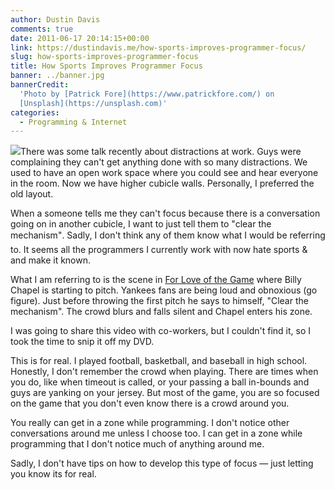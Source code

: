 ```yaml
---
author: Dustin Davis
comments: true
date: 2011-06-17 20:14:15+00:00
link: https://dustindavis.me/how-sports-improves-programmer-focus/
slug: how-sports-improves-programmer-focus
title: How Sports Improves Programmer Focus
banner: ../banner.jpg
bannerCredit:
  'Photo by [Patrick Fore](https://www.patrickfore.com/) on
  [Unsplash](https://unsplash.com)'
categories:
  - Programming & Internet
---
```


[![](http://www.nerdydork.com/wp-content/uploads/2011/06/clear-the-mechanism-150x150.png)](http://www.nerdydork.com/wp-content/uploads/2011/06/clear-the-mechanism.png)There
was some talk recently about distractions at work. Guys were complaining they
can't get anything done with so many distractions. We used to have an open work
space where you could see and hear everyone in the room. Now we have higher
cubicle walls. Personally, I preferred the old layout.

When a someone tells me they can't focus because there is a conversation going
on in another cubicle, I want to just tell them to "clear the mechanism". Sadly,
I don't think any of them know what I would be referring to. It seems all the
programmers I currently work with now hate sports & and make it known.

What I am referring to is the scene
in [For Love of the Game](http://www.imdb.com/title/tt0126916/) where Billy
Chapel is starting to pitch. Yankees fans are being loud and obnoxious (go
figure). Just before throwing the first pitch he says to himself, "Clear the
mechanism". The crowd blurs and falls silent and Chapel enters his zone.

I was going to share this video with co-workers, but I couldn't find it, so I
took the time to snip it off my DVD.

This is for real. I played football, basketball, and baseball in high school.
Honestly, I don't remember the crowd when playing. There are times when you do,
like when timeout is called, or your passing a ball in-bounds and guys are
yanking on your jersey. But most of the game, you are so focused on the game
that you don't even know there is a crowd around you.

You really can get in a zone while programming. I don't notice other
conversations around me unless I choose too. I can get in a zone while
programming that I don't notice much of anything around me.

Sadly, I don't have tips on how to develop this type of focus — just letting you
know its for real.
